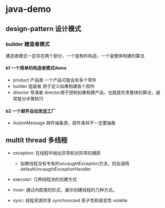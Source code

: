 # java-demo
## design-pattern 设计模式
### builder 建造者模式
建造者模式一定存在两个部分，一个是构件构造，一个是整体构建的算法
#### b1 一个简单的构造者模式demo
- product 产品类
一个产品可能会有多个零件
- builder 组装者
用于定义如果构建各个部件
- director 导演者
director用于控制如果构建产品，也就是负责整体的算法，通常是分步骤执行

#### b2 一个邮件自动发送工厂
- AutomMessage 邮件抽象类，部件类并不一定要抽象
## multit thread 多线程
- exception:
    在线程中抛出异常和对异常的捕获
    - 如果线程没有专有的uncaughtException方法，则会调用defaultUncaughtExceptionHandler
- executor:
    几种线程池的创建方式
- inner:
    通过内部类的形式，展示创建线程的几种方式。
     
- sync:
    线程资源共享
    synchronized
    原子性和易变性
    volatile
    
    